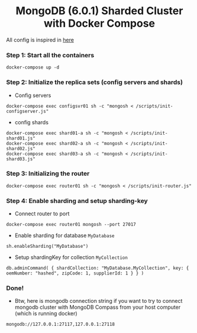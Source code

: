 <h1 align="center">MongoDB (6.0.1) Sharded Cluster with Docker Compose</h1>

All config is inspired in [here](https://github.com/minhhungit/mongodb-cluster-docker-compose)

### Step 1: Start all the containers

```shell
docker-compose up -d
```

### Step 2: Initialize the replica sets (config servers and shards)

- Config servers

```shell
docker-compose exec configsvr01 sh -c "mongosh < /scripts/init-configserver.js"
```

- config shards

```shell
docker-compose exec shard01-a sh -c "mongosh < /scripts/init-shard01.js"
docker-compose exec shard02-a sh -c "mongosh < /scripts/init-shard02.js"
docker-compose exec shard03-a sh -c "mongosh < /scripts/init-shard03.js"
```

### Step 3: Initializing the router

```shell
docker-compose exec router01 sh -c "mongosh < /scripts/init-router.js"
```

### Step 4: Enable sharding and setup sharding-key

- Connect router to port

```shell
docker-compose exec router01 mongosh --port 27017
```

- Enable sharding for database `MyDatabase`

```shell
sh.enableSharding("MyDatabase")
```

- Setup shardingKey for collection `MyCollection`

```shell
db.adminCommand( { shardCollection: "MyDatabase.MyCollection", key: { oemNumber: "hashed", zipCode: 1, supplierId: 1 } } )
```

### Done!

- Btw, here is mongodb connection string if you want to try to connect mongodb cluster with MongoDB Compass from your host computer (which is running docker)

```shell
mongodb://127.0.0.1:27117,127.0.0.1:27118
```
